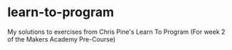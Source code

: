 # learn-to-program
My solutions to exercises from Chris Pine's Learn To Program (For week 2 of the Makers Academy Pre-Course)
